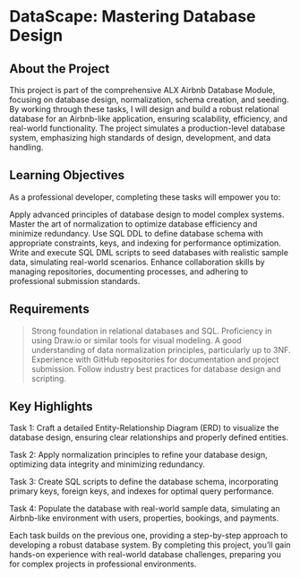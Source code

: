 # DataScape: Mastering Database Design

## About the Project

This project is part of the comprehensive ALX Airbnb Database Module, focusing on database design, normalization, schema creation, and seeding. By working through these tasks, I will design and build a robust relational database for an Airbnb-like application, ensuring scalability, efficiency, and real-world functionality. The project simulates a production-level database system, emphasizing high standards of design, development, and data handling.

## Learning Objectives
As a professional developer, completing these tasks will empower you to:

Apply advanced principles of database design to model complex systems.
Master the art of normalization to optimize database efficiency and minimize redundancy.
Use SQL DDL to define database schema with appropriate constraints, keys, and indexing for performance optimization.
Write and execute SQL DML scripts to seed databases with realistic sample data, simulating real-world scenarios.
Enhance collaboration skills by managing repositories, documenting processes, and adhering to professional submission standards.

## Requirements

> Strong foundation in relational databases and SQL.
> Proficiency in using Draw.io or similar tools for visual modeling.
> A good understanding of data normalization principles, particularly up to 3NF.
> Experience with GitHub repositories for documentation and project submission.
> Follow industry best practices for database design and scripting.

## Key Highlights

Task 1: Craft a detailed Entity-Relationship Diagram (ERD) to visualize the database design, ensuring clear relationships and properly defined entities.

Task 2: Apply normalization principles to refine your database design, optimizing data integrity and minimizing redundancy.

Task 3: Create SQL scripts to define the database schema, incorporating primary keys, foreign keys, and indexes for optimal query performance.

Task 4: Populate the database with real-world sample data, simulating an Airbnb-like environment with users, properties, bookings, and payments.

Each task builds on the previous one, providing a step-by-step approach to developing a robust database system. By completing this project, you’ll gain hands-on experience with real-world database challenges, preparing you for complex projects in professional environments.
